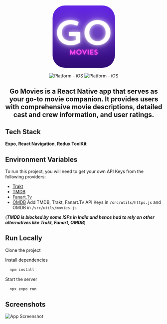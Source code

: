 
<p align="center">
<kbd>
  <img style="width:200px; height:200px; border-radius:20%;" class="rounded-image" src="./assets/icon.png" alt="logo" height="250"/></kbd>
</p>

<div align="center">

![Platform - iOS](https://img.shields.io/badge/platform-iOS-blue.svg)
![Platform - iOS](https://img.shields.io/badge/platform-andriod-red.svg)

</div>

<h2 align="center">
   Go Movies is a React Native app that serves as your go-to movie companion. It provides users with comprehensive movie descriptions, detailed cast and crew information, and user ratings.
</h2>

<p align="center">

</p>

## Tech Stack

**Expo**, **React Navigation**, **Redux ToolKit**


## Environment Variables

To run this project, you will need to get your own API Keys from the following providers:

- [Trakt](https://trakt.docs.apiary.io/#)
- [TMDB](https://developer.themoviedb.org/reference/intro/getting-started)
- [Fanart.Tv](https://fanart.tv/get-an-api-key/)
- [OMDB]()
Add TMDB, Trakt, Fanart.Tv API Keys in `/src/utils/https.js` and OMDB in `/src/utils/movies.js`

(***TMDB is blocked by some ISPs in India and hence had to rely on other alternatives like Trakt, Fanart, OMDB***)

## Run Locally

Clone the project

Install dependencies

```bash
  npm install
```

Start the server

```bash
  npx expo run
```


## Screenshots

![App Screenshot](https://via.placeholder.com/468x300?text=App+Screenshot+Here)

